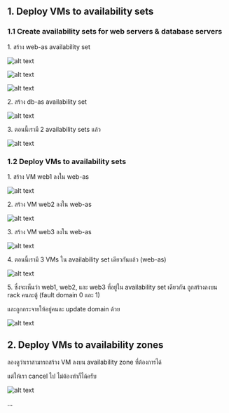 ## 1. Deploy VMs to availability sets

### 1.1 Create availability sets for web servers & database servers

1\. สร้าง web-as availability set

![alt text](../assets/screenshots/module%2007/lab%206/image.png)

![alt text](../assets/screenshots/module%2007/lab%206/image-1.png)

![alt text](../assets/screenshots/module%2007/lab%206/image-2.png)

2\. สร้าง db-as availability set

![alt text](../assets/screenshots/module%2007/lab%206/image-3.png)

3\. ตอนนี้เรามี 2 availability sets แล้ว

![alt text](../assets/screenshots/module%2007/lab%206/image-4.png)

### 1.2 Deploy VMs to availability sets

1\. สร้าง VM web1 ลงใน web-as

![alt text](../assets/screenshots/module%2007/lab%206/image-5.png)

2\. สร้าง VM web2 ลงใน web-as

![alt text](../assets/screenshots/module%2007/lab%206/image-6.png)

3\. สร้าง VM web3 ลงใน web-as

![alt text](../assets/screenshots/module%2007/lab%206/image-7.png)

4\. ตอนนี้เรามี 3 VMs ใน availability set เดียวกันแล้ว (web-as)

![alt text](../assets/screenshots/module%2007/lab%206/image-8.png)

5\. ซึ่งจะเห็นว่า web1, web2, และ web3 ที่อยู่ใน availability set เดียวกัน ถูกสร้างลงบน rack คนละตู้ (fault domain 0 และ 1)

และถูกกระจายให้อยู่คนละ update domain ด้วย

![alt text](../assets/screenshots/module%2007/lab%206/image-9.png)

## 2. Deploy VMs to availability zones

ลองดูว่าเราสามารถสร้าง VM ลงบน availability zone ที่ต้องการได้

แต่ให้เรา cancel ไป ไม่ต้องทำก็ได้ครับ

![alt text](../assets/screenshots/module%2007/lab%206/image-10.png)

...
